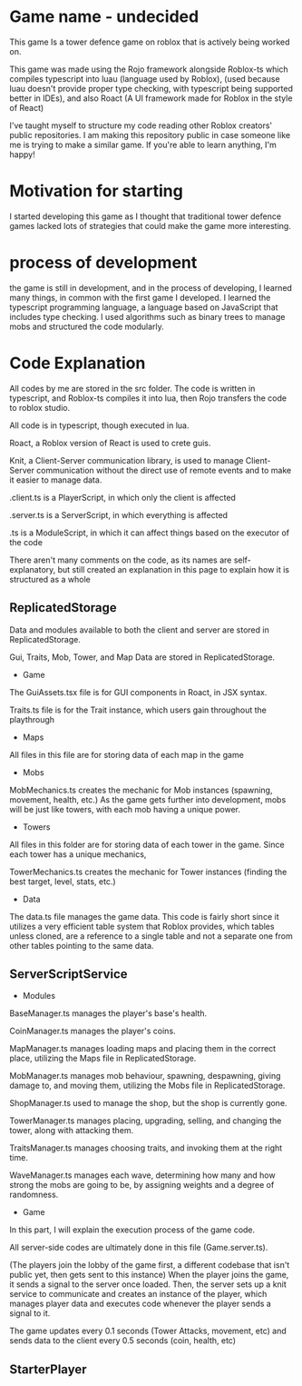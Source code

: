# Game name - undecided

This game Is a tower defence game on roblox that is actively being worked on. 

This game was made using the Rojo framework alongside Roblox-ts which compiles typescript into luau (language used by Roblox), (used because luau doesn't provide proper type checking, with typescript being supported better in IDEs), and also Roact (A UI framework made for Roblox in the style of React)

I've taught myself to structure my code reading other Roblox creators' public repositories. I am making this repository public in case someone like me is trying to make a similar game. If you're able to learn anything, I'm happy!

# Motivation for starting

I started developing this game as I thought that traditional tower defence games lacked lots of strategies that could make the game more interesting.

# process of development

the game is still in development, and in the process of developing, I learned many things, in common with the first game I developed. I learned the typescript programming language, a language based on JavaScript that includes type checking. I used algorithms such as binary trees to manage mobs and structured the code modularly.

# Code Explanation

All codes by me are stored in the src folder. The code is written in typescript, and Roblox-ts compiles it into lua, then Rojo transfers the code to roblox studio.

All code is in typescript, though executed in lua.

Roact, a Roblox version of React is used to crete guis.

Knit, a Client-Server communication library, is used to manage Client-Server communication without the direct use of remote events and to make it easier to manage data.

.client.ts is a PlayerScript, in which only the client is affected

.server.ts is a ServerScript, in which everything is affected

.ts is a ModuleScript, in which it can affect things based on the executor of the code

There aren't many comments on the code, as its names are self-explanatory, but still created an explanation in this page to explain how it is structured as a whole

## ReplicatedStorage

Data and modules available to both the client and server are stored in ReplicatedStorage.

Gui, Traits, Mob, Tower, and Map Data are stored in ReplicatedStorage.

- Game

The GuiAssets.tsx file is for GUI components in Roact, in JSX syntax.

Traits.ts file is for the Trait instance, which users gain throughout the playthrough

- Maps

All files in this file are for storing data of each map in the game

- Mobs

MobMechanics.ts creates the mechanic for Mob instances (spawning, movement, health, etc.) As the game gets further into development, mobs will be just like towers, with each mob having a unique power.

- Towers

All files in this folder are for storing data of each tower in the game. Since each tower has a unique mechanics,

TowerMechanics.ts creates the mechanic for Tower instances (finding the best target, level, stats, etc.)

- Data

The data.ts file manages the game data. This code is fairly short since it utilizes a very efficient table system that Roblox provides, which tables unless cloned, are a reference to a single table and not a separate one from other tables pointing to the same data.

## ServerScriptService

- Modules

BaseManager.ts manages the player's base's health.

CoinManager.ts manages the player's coins.

MapManager.ts manages loading maps and placing them in the correct place, utilizing the Maps file in ReplicatedStorage.

MobManager.ts manages mob behaviour, spawning, despawning, giving damage to, and moving them, utilizing the Mobs file in ReplicatedStorage.

ShopManager.ts used to manage the shop, but the shop is currently gone.

TowerManager.ts manages placing, upgrading, selling, and changing the tower, along with attacking them.

TraitsManager.ts manages choosing traits, and invoking them at the right time.

WaveManager.ts manages each wave, determining how many and how strong the mobs are going to be, by assigning weights and a degree of randomness.

- Game

In this part, I will explain the execution process of the game code.

All server-side codes are ultimately done in this file (Game.server.ts).

(The players join the lobby of the game first, a different codebase that isn't public yet, then gets sent to this instance) When the player joins the game, it sends a signal to the server once loaded.
Then, the server sets up a knit service to communicate and creates an instance of the player, which manages player data and executes code whenever the player sends a signal to it.

The game updates every 0.1 seconds (Tower Attacks, movement, etc) and sends data to the client every 0.5 seconds (coin, health, etc)

## StarterPlayer

